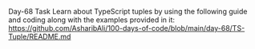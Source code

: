 Day-68 Task
Learn about TypeScript tuples by using the following guide and coding along with the examples provided in it:
https://github.com/AsharibAli/100-days-of-code/blob/main/day-68/TS-Tuple/README.md


